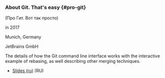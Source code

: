 ### About Git. That's easy {#pro-git}

(Про Гит. Вот так просто)

in 2017

Munich, Germany

JetBrains GmbH

The details of how the Git command line interface works with the interactive example of rebasing, as well describing other merging techniques.

- [Slides (ru)](https://speakerdeck.com/shamansir/pro-git)  (RU)
